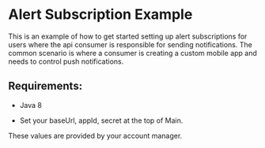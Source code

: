 # Alert Subscription Example

This is an example of how to get started setting up alert subscriptions for users where the api consumer is responsible for sending notifications.
The common scenario is where a consumer is creating a custom mobile app and needs to control push notifications.

## Requirements:

- Java 8

- Set your baseUrl, appId, secret at the top of Main.

These values are provided by your account manager.

